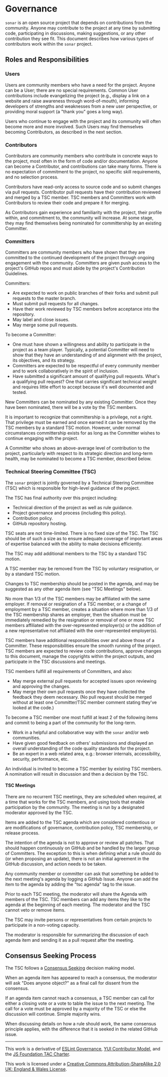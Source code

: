 # Governance

`sonar` is an open source project that depends on contributions
from the community. Anyone may contribute to the project at any time
by submitting code, participating in discussions, making suggestions,
or any other contribution they see fit. This document describes how
various types of contributors work within the `sonar` project.

## Roles and Responsibilities

### Users

Users are community members who have a need for the project.
Anyone can be a User; there are no special requirements. Common User
contributions include evangelizing the project (e.g., display a link
on a website and raise awareness through word-of-mouth), informing
developers of strengths and weaknesses from a new user perspective,
or providing moral support (a "thank you" goes a long way).

Users who continue to engage with the project and its community will
often become more and more involved. Such Users may find themselves
becoming Contributors, as described in the next section.

### Contributors

Contributors are community members who contribute in concrete ways
to the project, most often in the form of code and/or documentation.
Anyone can become a Contributor, and contributions can take many
forms. There is no expectation of commitment to the project, no
specific skill requirements, and no selection process.

Contributors have read-only access to source code and so submit changes
via pull requests. Contributor pull requests have their contribution
reviewed and merged by a TSC member. TSC members and Committers work
with Contributors to review their code and prepare it for merging.

As Contributors gain experience and familiarity with the project, their
profile within, and commitment to, the community will increase. At some
stage, they may find themselves being nominated for committership by an
existing Committer.

### Committers

Committers are community members who have shown that they are committed
to the continued development of the project through ongoing engagement
with the community. Committers are given push access to the project's
GitHub repos and must abide by the project's Contribution Guidelines.

Committers:

* Are expected to work on public branches of their forks and submit
  pull requests to the master branch.
* Must submit pull requests for all changes.
* Have their work reviewed by TSC members before acceptance into the
  repository.
* May label and close issues.
* May merge some pull requests.

To become a Committer:

* One must have shown a willingness and ability to participate in
  the project as a team player. Typically, a potential Committer
  will need to show that they have an understanding of and alignment
  with the project, its objectives, and its strategy.
* Committers are expected to be respectful of every community member
  and to work collaboratively in the spirit of inclusion.
* Have submitted a significant amount of qualifying pull requests.
  What's a qualifying pull request? One that carries significant
  technical weight and requires little effort to accept because it's
  well documented and tested.

New Committers can be nominated by any existing Committer. Once they
have been nominated, there will be a vote by the TSC members.

It is important to recognize that committership is a privilege, not a
right. That privilege must be earned and once earned it can be removed
by the TSC members by a standard TSC motion. However, under normal
circumstances committership exists for as long as the Committer wishes
to continue engaging with the project.

A Committer who shows an above-average level of contribution to the
project, particularly with respect to its strategic direction and
long-term health, may be nominated to become a TSC member, described
below.

### Technical Steering Committee (TSC)

The `sonar` project is jointly governed by a Technical Steering
Committee (TSC) which is responsible for high-level guidance of
the project.

The TSC has final authority over this project including:

* Technical direction of the project as well as rule guidance.
* Project governance and process (including this policy).
* Contribution policy.
* GitHub repository hosting.

TSC seats are not time-limited. There is no fixed size of the TSC.
The TSC should be of such a size as to ensure adequate coverage
of important areas of expertise balanced with the ability to make
decisions efficiently.

The TSC may add additional members to the TSC by a standard TSC motion.

A TSC member may be removed from the TSC by voluntary resignation,
or by a standard TSC motion.

Changes to TSC membership should be posted in the agenda, and may
be suggested as any other agenda item (see "TSC Meetings" below).

No more than 1/3 of the TSC members may be affiliated with the same
employer. If removal or resignation of a TSC member, or a change of
employment by a TSC member, creates a situation where more than 1/3
of the TSC membership shares an employer, then the situation must
be immediately remedied by the resignation or removal of one or more
TSC members affiliated with the over-represented employer(s) or the
addition of a new representative not affiliated with the
over-represented employer(s).

TSC members have additional responsibilities over and above those of
a Committer. These responsibilities ensure the smooth running of the
project. TSC members are expected to review code contributions, approve
changes to this document, manage the copyrights within the project
outputs, and participate in the TSC discussions and meetings.

TSC members fulfill all requirements of Committers, and also:

* May merge external pull requests for accepted issues upon reviewing
  and approving the changes.
* May merge their own pull requests once they have collected the
  feedback they deem necessary. (No pull request should be merged
  without at least one Committer/TSC member comment stating they've
  looked at the code.)

To become a TSC member one most fulfill at least 2 of the following
items and commit to being a part of the community for the long-term.

* Work in a helpful and collaborative way with the `sonar` and/or
  web communities.
* Have given good feedback on others' submissions and displayed an
  overall understanding of the code quality standards for the project.
* Be an expert in a web related area, e.g.: browser internals,
  accessibility, security, performance, etc.

An individual is invited to become a TSC member by existing TSC members.
A nomination will result in discussion and then a decision by the TSC.

#### TSC Meetings

There are no recurrent TSC meetings, they are scheduled when required,
at a time that works for the TSC members, and using tools that enable
participation by the community. The meeting is run by a designated
moderator approved by the TSC.

Items are added to the TSC agenda which are considered contentious or
are modifications of governance, contribution policy, TSC membership,
or release process.

The intention of the agenda is not to approve or review all patches.
That should happen continuously on GitHub and be handled by the
larger group of Committers. The exception to this is when defining
what a rule should do (or when proposing an update), there is not
an initial agreement in the GitHub discussion, and action needs to
be taken.

Any community member or committer can ask that something be added
to the next meeting's agenda by logging a GitHub Issue. Anyone can
add the item to the agenda by adding the "tsc agenda" tag to the issue.

Prior to each TSC meeting, the moderator will share the Agenda with
members of the TSC. TSC members can add any items they like to the
agenda at the beginning of each meeting. The moderator and the TSC
cannot veto or remove items.

The TSC may invite persons or representatives from certain projects
to participate in a non-voting capacity.

The moderator is responsible for summarizing the discussion of each
agenda item and sending it as a pull request after the meeting.

## Consensus Seeking Process

The TSC follows a [Consensus Seeking][consensus seeking] decision
making model.

When an agenda item has appeared to reach a consensus, the moderator
will ask "Does anyone object?" as a final call for dissent from the
consensus.

If an agenda item cannot reach a consensus, a TSC member can call for
either a closing vote or a vote to table the issue to the next meeting.
The call for a vote must be approved by a majority of the TSC or else
the discussion will continue. Simple majority wins.

When discussing details on how a rule should work, the same consensus
principle applies, with the difference that it is seeked in the related
GitHub issue.

----

This work is a derivative of [ESLint Governance][eslint governance],
[YUI Contributor Model][yui contributor model], and the [JS Foundation
TAC Charter][js foundation tac charter].

This work is licensed under a [Creative Commons Attribution-ShareAlike
2.0 UK: England & Wales License][cc].

<!-- Link labels: -->

[cc]: https://creativecommons.org/licenses/by-sa/2.0/uk/
[consensus seeking]: https://en.wikipedia.org/wiki/Consensus-seeking_decision-making
[eslint governance]: https://github.com/eslint/eslint.github.io/blob/14196f4f4fd0d0be5a2f2a972929fd30f6c26d46/docs/maintainer-guide/governance.md
[js foundation tac charter]: https://github.com/JSFoundation/TAC/blob/1aacc0c8be7b3bdf93519befcd15c5be8c000330/TAC-Charter.md
[yui contributor model]: https://github.com/yui/yui3/wiki/Contributor-Model
